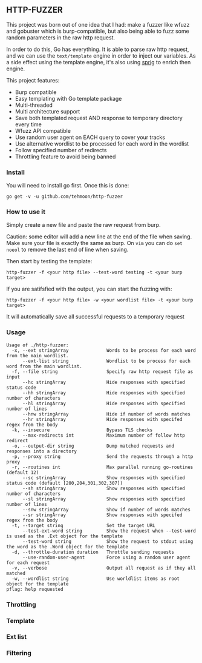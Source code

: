 ## HTTP-FUZZER

This project was born out of one idea that I had: make a fuzzer like wfuzz and gobuster which is burp-compatible, but also being able to fuzz some random parameters in the raw http request.

In order to do this, Go has everything. It is able to parse raw http request, and we can use the `text/template` engine in order to inject our variables. As a side effect using the template engine, it's also using [sprig](https://github.com/Masterminds/sprig) to enrich then engine.

This project features:
- Burp compatible
- Easy templating with Go template package
- Multi-threaded
- Multi architecture support
- Save both templated request AND response to temporary directory every time
- Wfuzz API compatible
- Use random user agent on EACH query to cover your tracks
- Use alternative wordlist to be processed for each word in the wordlist
- Follow specified number of redirects
- Throttling feature to avoid being banned

### Install

You will need to install go first. Once this is done:

`go get -v -u github.com/tehmoon/http-fuzzer`

### How to use it

Simply create a new file and paste the raw request from burp.

Caution: some editor will add a new line at the end of the file when saving. Make sure your file is exactly the same as burp. On `vim` you can do `set noeol` to remove the last end of line when saving.

Then start by testing the template:
```
http-fuzzer -f <your http file> --test-word testing -t <your burp target>
```

If you are satifsfied with the output, you can start the fuzzing with:
```
http-fuzzer -f <your http file> -w <your wordlist file> -t <your burp target>
```

It will automatically save all successful requests to a temporary request

### Usage

```
Usage of ./http-fuzzer:
  -x, --ext stringArray              Words to be process for each word from the main wordlist.
      --ext-list string              Wordlist to be process for each word from the main wordlist.
  -f, --file string                  Specify raw http request file as input
      --hc stringArray               Hide responses with specified status code
      --hh stringArray               Hide responses with specified number of characters
      --hl stringArray               Hide responses with specified number of lines
      --hnw stringArray              Hide if number of words matches
      --hr stringArray               Hide responses with specifed regex from the body
  -k, --insecure                     Bypass TLS checks
      --max-redirects int            Maximum number of follow http redirect
  -o, --output-dir string            Dump matched requests and responses into a directory
  -p, --proxy string                 Send the requests through a http proxy
  -r, --routines int                 Max parallel running go-routines (default 12)
      --sc stringArray               Show responses with specified status code (default [200,204,301,302,307])
      --sh stringArray               Show responses with specified number of characters
      --sl stringArray               Show responses with specified number of lines
      --snw stringArray              Show if number of words matches
      --sr stringArray               Show responses with specifed regex from the body
  -t, --target string                Set the target URL
      --test-ext-word string         Show the request when --test-word is used as the .Ext object for the template
      --test-word string             Show the request to stdout using the word as the .Word object for the template
  -d, --throttle-duration duration   Throttle sending requests
      --use-random-user-agent        Force using a random user agent for each request
  -v, --verbose                      Output all request as if they all matched
  -w, --wordlist string              Use worldlist items as root object for the template
pflag: help requested
```

### Throttling
### Template
### Ext list
### Filtering